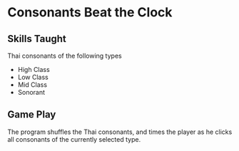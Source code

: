 # Consonants Beat the Clock

## Skills Taught
Thai consonants of the following types

*  High Class 
*  Low Class
*  Mid Class
*  Sonorant

## Game Play

The program shuffles the Thai consonants, and times the player as he clicks all
 consonants of the currently selected type.
